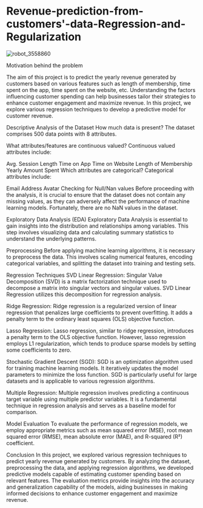 # Revenue-prediction-from-customers'-data-Regression-and-Regularization

![robot_3558860](https://github.com/nakul3000/Revenue-prediction-from-customers-data-Regression-and-Regularization/assets/130779672/a7be058d-e251-41b2-80ce-31d864c3dfc7)




Motivation behind the problem



The aim of this project is to predict the yearly revenue generated by customers based on various features such as length of membership, time spent on the app, time spent on the website, etc. Understanding the factors influencing customer spending can help businesses tailor their strategies to enhance customer engagement and maximize revenue. In this project, we explore various regression techniques to develop a predictive model for customer revenue.

Descriptive Analysis of the Dataset
How much data is present?
The dataset comprises 500 data points with 8 attributes.

What attributes/features are continuous valued?
Continuous valued attributes include:

Avg. Session Length
Time on App
Time on Website
Length of Membership
Yearly Amount Spent
Which attributes are categorical?
Categorical attributes include:

Email
Address
Avatar
Checking for Null/Nan values
Before proceeding with the analysis, it is crucial to ensure that the dataset does not contain any missing values, as they can adversely affect the performance of machine learning models. Fortunately, there are no NaN values in the dataset.

Exploratory Data Analysis (EDA)
Exploratory Data Analysis is essential to gain insights into the distribution and relationships among variables. This step involves visualizing data and calculating summary statistics to understand the underlying patterns.

Preprocessing
Before applying machine learning algorithms, it is necessary to preprocess the data. This involves scaling numerical features, encoding categorical variables, and splitting the dataset into training and testing sets.

Regression Techniques
SVD Linear Regression: Singular Value Decomposition (SVD) is a matrix factorization technique used to decompose a matrix into singular vectors and singular values. SVD Linear Regression utilizes this decomposition for regression analysis.

Ridge Regression: Ridge regression is a regularized version of linear regression that penalizes large coefficients to prevent overfitting. It adds a penalty term to the ordinary least squares (OLS) objective function.

Lasso Regression: Lasso regression, similar to ridge regression, introduces a penalty term to the OLS objective function. However, lasso regression employs L1 regularization, which tends to produce sparse models by setting some coefficients to zero.

Stochastic Gradient Descent (SGD): SGD is an optimization algorithm used for training machine learning models. It iteratively updates the model parameters to minimize the loss function. SGD is particularly useful for large datasets and is applicable to various regression algorithms.

Multiple Regression: Multiple regression involves predicting a continuous target variable using multiple predictor variables. It is a fundamental technique in regression analysis and serves as a baseline model for comparison.

Model Evaluation
To evaluate the performance of regression models, we employ appropriate metrics such as mean squared error (MSE), root mean squared error (RMSE), mean absolute error (MAE), and R-squared (R²) coefficient.

Conclusion
In this project, we explored various regression techniques to predict yearly revenue generated by customers. By analyzing the dataset, preprocessing the data, and applying regression algorithms, we developed predictive models capable of estimating customer spending based on relevant features. The evaluation metrics provide insights into the accuracy and generalization capability of the models, aiding businesses in making informed decisions to enhance customer engagement and maximize revenue.
